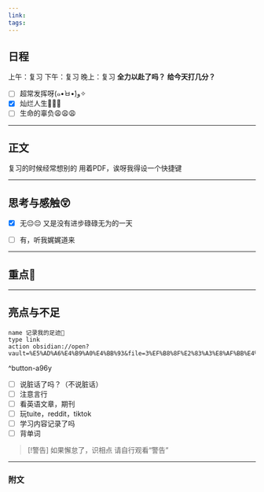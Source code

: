 ```yaml
---
link: 
tags:
---
```


## 日程
上午：复习
下午：复习
晚上：复习
**全力以赴了吗？**
**给今天打几分？**
- [ ] 超常发挥呀(๑•̀ㅂ•́)و✧
- [x] 灿烂人生🌊🌊🌊
- [ ] 生命的辜负😩😩😩

---

## 正文
复习的时候经常想别的
用着PDF，诶呀我得设一个快捷键



---
## 思考与感触😲
- [x] 无😔😔
 又是没有进步碌碌无为的一天
- [ ] 有，听我娓娓道来


---
## 重点🦊


---
## 亮点与不足
```button
name 记录我的足迹👣
type link
action obsidian://open?vault=%E5%AD%A6%E4%B9%A0%E4%BB%93&file=3%EF%B8%8F%E2%83%A3%E8%AF%BB%E4%B8%87%E5%8D%B7%E4%B9%A6%2F2.%E5%AD%A6%E4%B9%A0%2F%E8%8B%B1%E8%AF%AD%2F%E8%AE%B0%E5%BD%95
```
^button-a96y
- [ ] 说脏话了吗？（不说脏话）
- [ ] 注意言行
- [ ] 看英语文章，期刊
- [ ] 玩tuite，reddit，tiktok
- [ ] 学习内容记录了吗
- [ ] 背单词

> [!警告]
> 如果懈怠了，识相点
> 请自行观看“警告”

---
### 附文

